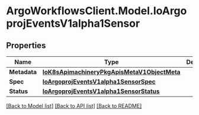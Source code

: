 # ArgoWorkflowsClient.Model.IoArgoprojEventsV1alpha1Sensor

## Properties

Name | Type | Description | Notes
------------ | ------------- | ------------- | -------------
**Metadata** | [**IoK8sApimachineryPkgApisMetaV1ObjectMeta**](IoK8sApimachineryPkgApisMetaV1ObjectMeta.md) |  | [optional] 
**Spec** | [**IoArgoprojEventsV1alpha1SensorSpec**](IoArgoprojEventsV1alpha1SensorSpec.md) |  | [optional] 
**Status** | [**IoArgoprojEventsV1alpha1SensorStatus**](IoArgoprojEventsV1alpha1SensorStatus.md) |  | [optional] 

[[Back to Model list]](../README.md#documentation-for-models) [[Back to API list]](../README.md#documentation-for-api-endpoints) [[Back to README]](../README.md)

